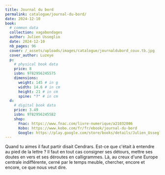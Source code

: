 ```yaml
---
title: Journal du bord
permalink: catalogue/journal-du-bord/
date: 2024-12-10
book:
  # common data
  collection: vagabondages
  author: Julien Usseglio
  date: 2024-12-10
  nb_pages: 96
  cover: /_assets/uploads/images/catalogue/journaldubord_couv.tb.jpg
  cover_author: Luzeye
  p:
    # physical book data
    price: 8
    isbn: 9782956245575
    dimensions:
      weight: 145 # in g
      width: 14.6 # in cm
      height: 21 # in cm
      spine: "?" # in cm
  d: 
    # digital book data
    price: 3.49
    isbn: 9782956245582
    shop:
      Fnac: https://www.fnac.com/livre-numerique/a21032086
      Kobo: https://www.kobo.com/fr/fr/ebook/journal-du-bord
      Google: https://play.google.com/store/books/details/Julien_Usseglio_Journal_du_bord?id=F_YxEQAAQBAJ
---
```

Quand tu aimes il faut partir disait Cendrars. Est-ce que c'était à entendre au pied de la lettre ? Il faut en tout cas consigner ses détours, mettre ses doutes en vers et ses déroutes en calligrammes. Là, au creux d'une Europe centrale indifférente, cerné par le temps meuble, chercher, encore et encore, ce que nous veut dire.